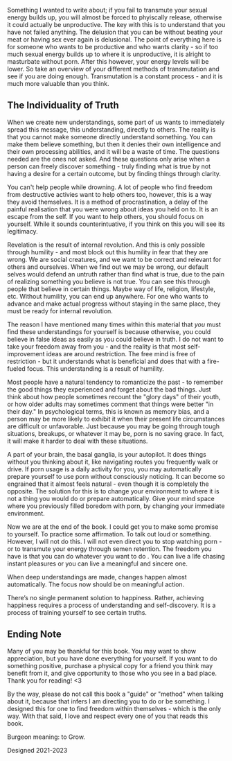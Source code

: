 Something I wanted to write about; if you fail to transmute your sexual energy builds up, you will almost be forced to phyiscally release, otherwise it could actually be unproductive. The key with this is to understand that you have not failed anything. The delusion that you can be without beating your meat or having sex ever again is delusional. The point of everything here is for someone who wants to be productive and who wants clarity - so if too much sexual energy builds up to where it is unproductive, it is alright to masturbate without porn. After this however, your energy levels will be lower. So take an overview of your different methods of transmutation and see if you are doing enough. Transmutation is a constant process - and it is much more valuable than you think.

## The Individuality of Truth

When we create new understandings, some part of us wants to immediately spread this message, this understanding, directly to others. The reality is that you cannot make someone directly understand something. You can make them believe something, but then it denies their own intelligence and their own processing abilities, and it will be a waste of time. The questions needed are the ones not asked. And these questions only arise when a person can freely discover something - truly finding what is true by not having a desire for a certain outcome, but by finding things through clarity.

You can't help people while drowning. A lot of people who find freedom from destructive activies want to help others too, however, this is a way they avoid themselves. It is a method of procrastination, a delay of the painful realisation that you were wrong about ideas you held on to. It is an escape from the self. If you want to help others, you should focus on yourself. While it sounds counterintuative, if you think on this you will see its legitimacy.

Revelation is the result of internal revolution. And this is only possible through humility - and most block out this humility in fear that they are wrong. We are social creatures, and we want to be correct and relevant for others and ourselves. When we find out we may be wrong, our default selves would defend an untruth rather than find what is true, due to the pain of realizing something you believe is not true. You can see this through people that believe in certain things. Maybe way of life, religion, lifestyle, etc. Without humility, you can end up anywhere. For one who wants to advance and make actual progress without staying in the same place, they must be ready for internal revolution.

The reason I have mentioned many times within this material that *you* must find these understandings for yourself is because otherwise, you could believe in false ideas as easily as you could believe in truth. I do not want to take your freedom away from you - and the reality is that most self-improvement ideas are around restriction. The free mind is free of restriction - but it understands what is beneficial and does that with a fire-fueled focus. This understanding is a result of humility.

Most people have a natural tendency to romanticize the past - to remember the good things they experienced and forget about the bad things. Just think about how people sometimes recount the "glory days" of their youth, or how older adults may sometimes comment that things were better "in their day." In psychological terms, this is known as memory bias, and a person may be more likely to exhibit it when their present life circumstances are difficult or unfavorable. Just because you may be going through tough situations, breakups, or whatever it may be, porn is no saving grace. In fact, it will make it harder to deal with these situations.

A part of your brain, the basal ganglia, is your autopilot. It does things without you thinking about it, like navigating routes you frequently walk or drive. If porn usage is a daily activity for you, you may automatically prepare yourself to use porn without consciously noticing. It can become so engrained that it almost feels natural - even though it is completely the opposite. The solution for this is to change your environment to where it is not a thing you would do or prepare automatically. Give your mind space where you previously filled boredom with porn, by changing your immediate environment.

Now we are at the end of the book. I could get you to make some promise to yourself. To practice some affirmation. To talk out loud or something. However, I will not do this. I will not even direct you to stop watching porn - or to transmute your energy through semen retention. The freedom you have is that you can do whatever you want to do . You can live a life chasing instant pleasures or you can live a meaningful and sincere one.

When deep understandings are made, changes happen almost automatically. The focus now should be on meaningful action.

There’s no single permanent solution to happiness. Rather, achieving happiness requires a process of understanding and self-discovery. It is a process of training yourself to see certain truths.

## Ending Note

Many of you may be thankful for this book. You may want to show appreciation, but you have done everything for yourself. If you want to do something positive, purchase a physical copy for a friend you think may benefit from it, and give opportunity to those who you see in a bad place. Thank you for reading! <3

By the way, please do not call this book a "guide" or "method" when talking about it, because that infers I am directing you to do or be something. I designed this for one to find freedom within themselves - which is the only way. With that said, I love and respect every one of you that reads this book.

Burgeon meaning: to Grow.

Designed 2021-2023